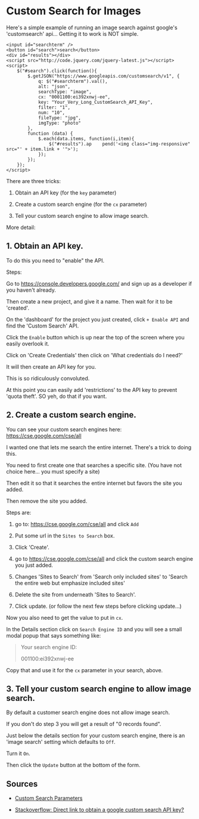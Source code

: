 # Custom Search for Images


Here's a simple example of running an image search against google's 'customsearch' api... Getting it to work is NOT simple.

    <input id="searchterm" />
    <button id="search">search</button>
    <div id="results"></div>
    <script src="http://code.jquery.com/jquery-latest.js"></script>
    <script>
        $("#search").click(function(){
            $.getJSON("https://www.googleapis.com/customsearch/v1", {
                q: $("#searchterm").val(),
                alt: "json",
                searchType: "image",
                cx: "0001100:ei392xnwj-ee",
                key: "Your_Very_Long_CustomSearch_API_Key",
                filter: "1",
                num: "10",
                fileType: "jpg",
                imgType: "photo"
            },
            function (data) {
                $.each(data.items, function(i,item){    
                    $("#results").ap    pend('<img class="img-responsive" src="' + item.link + '">');
                });
            });        
        });
    </script>


    
    
There are three tricks:

1. Obtain an API key (for the `key` parameter)
    
2. Create a custom search engine (for the `cx` parameter)

3. Tell your custom search engine to allow image search.

More detail:

## 1. Obtain an API key. 

To do this you need to "enable" the API.

Steps:

Go to <https://console.developers.google.com/> and sign up as a developer if you haven't already.

Then create a new project, and give it a name. Then wait for it to be 'created'. 

On the 'dashboard' for the project you just created, click `+ Enable API` and find the 'Custom Search' API.

Click the `Enable` button which is up near the top of the screen where you easily overlook it.

Click on 'Create Credentials' then click on 'What credentials do I need?'

It will then create an API key for you.

This is so ridiculously convoluted.

At this point you can easily add 'restrictions' to the API key to prevent 'quota theft'. SO yeh, do that if you want.


## 2. Create a custom search engine. 


You can see your custom search engines here: https://cse.google.com/cse/all



I wanted one that lets me search the entire internet. There's a trick to doing this.

You need to first create one that searches a specific site. (You have not choice here... you must specify a site)

Then edit it so that it searches the entire internet but favors the site you added.

Then remove the site you added.    


Steps are:

1.  go to: <https://cse.google.com/cse/all>  and click `Add`

2. Put some url in the `Sites to Search` box.

3. Click 'Create'.

4. go to <https://cse.google.com/cse/all>  and click the custom search engine you just added.

5. Changes 'Sites to Search' from 'Search only included sites' to 'Search the entire web but emphasize included sites'

6. Delete the site from underneath 'Sites to Search'.

7. Click update. (or follow the next few steps before clicking update...)


Now you also need to get the value to put in `cx`. 

In the Details section click on `Search Engine ID` and you will see a small modal popup that says something like:

> Your search engine ID:
>
> 001100:ei392xnwj-ee

Copy that and use it for the `cx` parameter in your search, above.

## 3. Tell your custom search engine to allow image search.

By default a customer search engine does not allow image search.

If you don't do step 3 you will get a result of "0 records found".

Just below the details section for your custom search engine, there is an 'image search' setting which defaults to `Off`.

Turn it `On`.

Then click the `Update` button at the bottom of the form.



## Sources

 * [Custom Search Parameters](https://developers.google.com/apis-explorer/?hl=en_GB#p/customsearch/v1/search.cse.list)
 
 * [Stackoverflow: Direct link to obtain a google custom search API key?](http://stackoverflow.com/questions/7489862/direct-link-to-obtain-a-google-custom-search-api-key)

